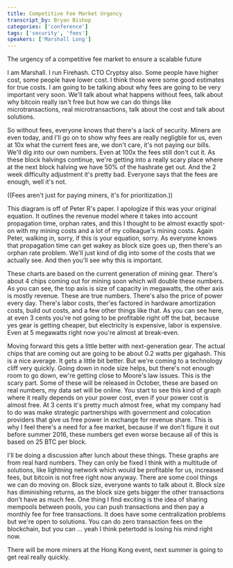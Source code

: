```yaml
---
title: Competitive Fee Market Urgency
transcript_by: Bryan Bishop
categories: ['conference']
tags: ['security', 'fees']
speakers: ['Marshall Long']
---
```


The urgency of a competitive fee market to ensure a scalable future

I am Marshall. I run Firehash. CTO Cryptsy also. Some people have higher cost, some people have lower cost. I think those were some good estimates for true costs. I am going to be talking about why fees are going to be very important very soon. We'll talk about what happens without fees, talk about why bitcoin really isn't free but how we can do things like microtransactions, real microtransactions, talk about the cost and talk about solutions.

So without fees, everyone knows that there's a lack of security. Miners are even today, and I'll go on to show why fees are really negligble for us, even at 10x what the current fees are, we don't care, it's not paying our bills. We'll dig into our own numbers. Even at 100x the fees still don't cut it. As these block halvings continue, we're getting into a really scary place where at the next block halving we have 50% of the hashrate get out. And the 2 week difficulty adjustment it's pretty bad. Everyone says that the fees are enough, well it's not.

((Fees aren't just for paying miners, it's for prioritization.))

This diagram is off of Peter R's paper. I apologize if this was your original equation. It outlines the revenue model where it takes into account propagation time, orphan rates, and this I thought to be almost exactly spot-on with my mining costs and a lot of my colleague's mining costs. Again Peter, walking in, sorry, if this is your equation, sorry. As everyone knows that propagation time can get wakey as block size goes up, then there's an orphan rate problem. We'll just kind of dig into some of the costs that we actually see. And then you'll see why this is important.

These charts are based on the current generation of mining gear. There's about 4 chips coming out for mining soon which will double these numbers. As you can see, the top axis is size of capacity in megawatts, the other axis is mostly revenue. These are true numbers. There's also the price of power every day. There's labor costs, ther'es factored in hardware amortization costs, build out costs, and a few other things like that. As you can see here, at even 3 cents you're not going to be profitable right off the bat, because yes gear is getting cheaper, but electricity is expensive, labor is expensive. Even at 5 megawatts right now you're almost at break-even.

Moving forward this gets a little better with next-generation gear. The actual chips that are coming out are going to be about 0.2 watts per gigahash. This is a nice average. It gets a little bit better. But we're coming to a technology cliff very quickly. Going down in node size helps, but there's not enough room to go down, ew're getting close to Moore's law issues. This is the scary part. Some of these will be released in October, these are based on real numbers, my data set will be online. You start to see this kind of graph where it really depends on your power cost, even if your power cost is almost free. At 3 cents it's pretty much almost free, what my company had to do was make strategic partnerships with government and colocation providers that give us free power in exchange for revenue share. This is why I feel there's a need for a fee market, because if we don't figure it out before summer 2016, these numbers get even worse because all of this is based on 25 BTC per block.

I'll be doing a discussion after lunch about these things. These graphs are from real hard numbers. They can only be fixed I think with a multitude of solutions, like lightning network which would be profitable for us, increased fees, but bitcoin is not free right now anyway. There are some cool things we can do moving on. Block size, everyone wants to talk about it. Block size has diminishing returns, as the block size gets bigger the other transactions don't have as much fee. One thing I find exciting is the idea of sharing mempools between pools, you can push transactions and then pay a monthly fee for free transactions. It does have some centralization problems but we're open to solutions. You can do zero transaction fees on the blockchain, but you can ... yeah I think petertodd is losing his mind right now.

There will be more miners at the Hong Kong event, next summer is going to get real really quickly.
